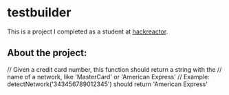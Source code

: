 # testbuilder
This is a project I completed as a student at [hackreactor](http://hackreactor.com).

## About the project: 

// Given a credit card number, this function should return a string with the 
// name of a network, like 'MasterCard' or 'American Express'
// Example: detectNetwork('343456789012345') should return 'American Express'
